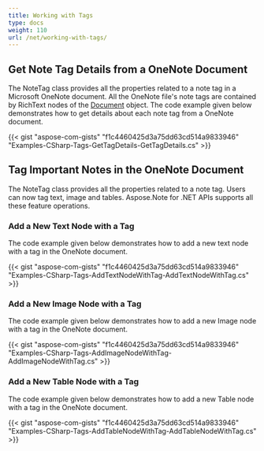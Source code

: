 ```yaml
---
title: Working with Tags
type: docs
weight: 110
url: /net/working-with-tags/
---
```


## **Get Note Tag Details from a OneNote Document**
The NoteTag class provides all the properties related to a note tag in a Microsoft OneNote document. All the OneNote file's note tags are contained by RichText nodes of the [Document](https://apireference.aspose.com/note/net/aspose.note/document) object. The code example given below demonstrates how to get details about each note tag from a OneNote document.

{{< gist "aspose-com-gists" "f1c4460425d3a75dd63cd514a9833946" "Examples-CSharp-Tags-GetTagDetails-GetTagDetails.cs" >}}
## **Tag Important Notes in the OneNote Document**
The NoteTag class provides all the properties related to a note tag. Users can now tag text, image and tables. Aspose.Note for .NET APIs supports all these feature operations.
### **Add a New Text Node with a Tag**
The code example given below demonstrates how to add a new text node with a tag in the OneNote document.

{{< gist "aspose-com-gists" "f1c4460425d3a75dd63cd514a9833946" "Examples-CSharp-Tags-AddTextNodeWithTag-AddTextNodeWithTag.cs" >}}
### **Add a New Image Node with a Tag**
The code example given below demonstrates how to add a new Image node with a tag in the OneNote document.

{{< gist "aspose-com-gists" "f1c4460425d3a75dd63cd514a9833946" "Examples-CSharp-Tags-AddImageNodeWithTag-AddImageNodeWithTag.cs" >}}
### **Add a New Table Node with a Tag**
The code example given below demonstrates how to add a new Table node with a tag in the OneNote document.

{{< gist "aspose-com-gists" "f1c4460425d3a75dd63cd514a9833946" "Examples-CSharp-Tags-AddTableNodeWithTag-AddTableNodeWithTag.cs" >}}
